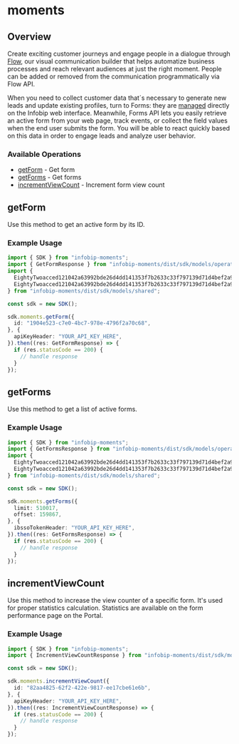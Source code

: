 # moments

## Overview

Create exciting customer journeys and engage people in a dialogue through [Flow](https://www.infobip.com/docs/moments/manage-flow), our visual communication builder that helps automatize business processes and reach relevant audiences at just the right moment. People can be added or removed from the communication programmatically via Flow API.

When you need to collect customer data that`s necessary to generate new leads and update existing profiles, turn to Forms: they are [managed](https://www.infobip.com/docs/forms/manage-forms) directly on the Infobip web interface. Meanwhile, Forms API lets you easily retrieve an active form from your web page, track events, or collect the field values when the end user submits the form. You will be able to react quickly based on this data in order to engage leads and analyze user behavior.


### Available Operations

* [getForm](#getform) - Get form
* [getForms](#getforms) - Get forms
* [incrementViewCount](#incrementviewcount) - Increment form view count

## getForm

Use this method to get an active form by its ID.

### Example Usage

```typescript
import { SDK } from "infobip-moments";
import { GetFormResponse } from "infobip-moments/dist/sdk/models/operations";
import {
  EightyTwoacced121042a63992bde26d4dd141353f7b2633c33f797139d71d4bef2a93ActionAfterSubmissionTypeEnum,
  EightyTwoacced121042a63992bde26d4dd141353f7b2633c33f797139d71d4bef2a93FormElementDtoComponentEnum,
} from "infobip-moments/dist/sdk/models/shared";

const sdk = new SDK();

sdk.moments.getForm({
  id: "1904e523-c7e0-4bc7-978e-4796f2a70c68",
}, {
  apiKeyHeader: "YOUR_API_KEY_HERE",
}).then((res: GetFormResponse) => {
  if (res.statusCode == 200) {
    // handle response
  }
});
```

## getForms

Use this method to get a list of active forms.

### Example Usage

```typescript
import { SDK } from "infobip-moments";
import { GetFormsResponse } from "infobip-moments/dist/sdk/models/operations";
import {
  EightyTwoacced121042a63992bde26d4dd141353f7b2633c33f797139d71d4bef2a93ActionAfterSubmissionTypeEnum,
  EightyTwoacced121042a63992bde26d4dd141353f7b2633c33f797139d71d4bef2a93FormElementDtoComponentEnum,
} from "infobip-moments/dist/sdk/models/shared";

const sdk = new SDK();

sdk.moments.getForms({
  limit: 510017,
  offset: 159867,
}, {
  ibssoTokenHeader: "YOUR_API_KEY_HERE",
}).then((res: GetFormsResponse) => {
  if (res.statusCode == 200) {
    // handle response
  }
});
```

## incrementViewCount

Use this method to increase the view counter of a specific form. It's used for proper statistics calculation. Statistics are available on the form performance page on the Portal.

### Example Usage

```typescript
import { SDK } from "infobip-moments";
import { IncrementViewCountResponse } from "infobip-moments/dist/sdk/models/operations";

const sdk = new SDK();

sdk.moments.incrementViewCount({
  id: "82aa4825-62f2-422e-9817-ee17cbe61e6b",
}, {
  apiKeyHeader: "YOUR_API_KEY_HERE",
}).then((res: IncrementViewCountResponse) => {
  if (res.statusCode == 200) {
    // handle response
  }
});
```
